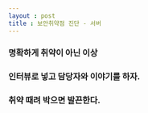 ```yaml
---
layout : post
title : 보안취약점 진단 - 서버
---
```


### 명확하게 취약이 아닌 이상

### 인터뷰로 넣고 담당자와 이야기를 하자.

### 취약 때려 박으면 발끈한다.